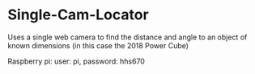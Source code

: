 # Single-Cam-Locator
Uses a single web camera to find the distance and angle to an object of known dimensions (in this case the 2018 Power Cube)

Raspberry pi: user: pi, password: hhs670
